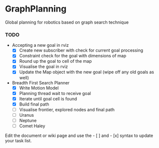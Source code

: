 # GraphPlanning
Global planning for robotics based on graph search technique

### TODO
+ Accepting a new goal in rviz
    - [x] Create new subscriber with check for current goal processing
    - [x] Constraint check for the goal with dimensions of map
    - [x] Round up the goal to cell of the map
    - [x] Visualise the goal in rviz
    - [x] Update the Map object with the new goal (wipe off any old goals as well)
+ Breadth First Search Planner
    - [X] Write Motion Model
    - [X] Planning thread wait to receive goal
    - [X] Iterate until goal cell is found
    - [X] Build final path
    - [ ] Visualise frontier, explored nodes and final path
    - [ ] Uranus
    - [ ] Neptune
    - [ ] Comet Haley

Edit the document or wiki page and use the - [ ] and - [x] syntax to update your task list.
